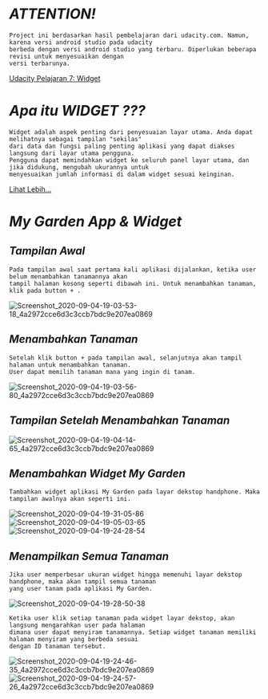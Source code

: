 # ***ATTENTION!***
```
Project ini berdasarkan hasil pembelajaran dari udacity.com. Namun, karena versi android studio pada udacity
berbeda dengan versi android studio yang terbaru. Diperlukan beberapa revisi untuk menyesuaikan dengan
versi terbarunya.
```
[Udacity Pelajaran 7: Widget](https://classroom.udacity.com/courses/ud855/lessons/f133dd92-8e3c-40b9-9d9d-545498638459/concepts/98627458-72ac-45a0-94ff-bca60428ccfc)

# ***Apa itu WIDGET ???***
```
Widget adalah aspek penting dari penyesuaian layar utama. Anda dapat melihatnya sebagai tampilan "sekilas" 
dari data dan fungsi paling penting aplikasi yang dapat diakses langsung dari layar utama pengguna.
Pengguna dapat memindahkan widget ke seluruh panel layar utama, dan jika didukung, mengubah ukurannya untuk
menyesuaikan jumlah informasi di dalam widget sesuai keinginan. 
```
[Lihat Lebih...](https://developer.android.com/guide/topics/appwidgets/overview?hl=id)

# ***My Garden App & Widget***
## ***Tampilan Awal***
```
Pada tampilan awal saat pertama kali aplikasi dijalankan, ketika user belum menambahkan tanamannya akan
tampil halaman kosong seperti dibawah ini. Untuk menambahkan tanaman, klik pada button + .
```
![Screenshot_2020-09-04-19-03-53-18_4a2972cce6d3c3ccb7bdc9e207ea0869](https://user-images.githubusercontent.com/60590053/92240719-4888c380-eee7-11ea-9d84-4ee7231b4b89.png)
## ***Menambahkan Tanaman***
```
Setelah klik button + pada tampilan awal, selanjutnya akan tampil halaman untuk menambahkan tanaman.
User dapat memilih tanaman mana yang ingin di tanam.
```
![Screenshot_2020-09-04-19-03-56-80_4a2972cce6d3c3ccb7bdc9e207ea0869](https://user-images.githubusercontent.com/60590053/92240725-4aeb1d80-eee7-11ea-9a6b-d04cd262ab07.png)
## ***Tampilan Setelah Menambahkan Tanaman***
![Screenshot_2020-09-04-19-04-14-65_4a2972cce6d3c3ccb7bdc9e207ea0869](https://user-images.githubusercontent.com/60590053/92247159-03698f00-eef1-11ea-84db-b55142c9b865.png)
## ***Menambahkan Widget My Garden***
```
Tambahkan widget aplikasi My Garden pada layar dekstop handphone. Maka tampilan awalnya akan seperti ini.
```
![Screenshot_2020-09-04-19-31-05-86](https://user-images.githubusercontent.com/60590053/92240787-5fc7b100-eee7-11ea-8cea-16428a39fbf1.png)
![Screenshot_2020-09-04-19-05-03-65](https://user-images.githubusercontent.com/60590053/92240737-50486800-eee7-11ea-8a50-9be9c11626dd.png)
![Screenshot_2020-09-04-19-24-28-54](https://user-images.githubusercontent.com/60590053/92240740-52aac200-eee7-11ea-8c81-8c6f324e38e3.png)
## ***Menampilkan Semua Tanaman***
```
Jika user memperbesar ukuran widget hingga memenuhi layar dekstop handphone, maka akan tampil semua tanaman
yang user tanam pada aplikasi My Garden.
```
![Screenshot_2020-09-04-19-28-50-38](https://user-images.githubusercontent.com/60590053/92240779-5d655700-eee7-11ea-8e35-b3b6bdf24a27.png)
```
Ketika user klik setiap tanaman pada widget layar dekstop, akan langsung mengarahkan user pada halaman
dimana user dapat menyiram tanamannya. Setiap widget tanaman memiliki halaman menyiram yang berbeda sesuai
dengan ID tanaman tersebut.
```
![Screenshot_2020-09-04-19-24-46-35_4a2972cce6d3c3ccb7bdc9e207ea0869](https://user-images.githubusercontent.com/60590053/92240750-55a5b280-eee7-11ea-8354-b2620cc2aead.png)
![Screenshot_2020-09-04-19-24-57-26_4a2972cce6d3c3ccb7bdc9e207ea0869](https://user-images.githubusercontent.com/60590053/92240769-59d1d000-eee7-11ea-8dee-6ca82701591d.png)



